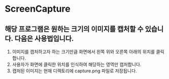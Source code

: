 # ScreenCapture
해당 프로그램은 원하는 크기의 이미지를 캡처할 수 있습니다. 다음은 사용법입니다.
---
1. 이미지를 캡처하고자 하는 크기만큼 화면에서 왼쪽 위와 오른쪽 아래의 위치를 클릭합니다.
2. 사용자가 화면에 클릭한 위치를 인식하여 해당하는 영역만 캡처합니다.
3. 캡처된 이미지는 현재 디렉토리에 capture.png 파일로 저장됩니다.
